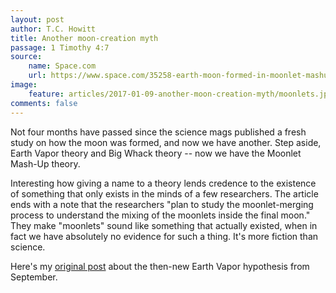 ```yaml
---
layout: post
author: T.C. Howitt
title: Another moon-creation myth
passage: 1 Timothy 4:7
source:
    name: Space.com
    url: https://www.space.com/35258-earth-moon-formed-in-moonlet-mashup.html
image:
    feature: articles/2017-01-09-another-moon-creation-myth/moonlets.jpg
comments: false
---
```


Not four months have passed since the science mags published a fresh study on how the moon was formed, and now we have another. Step aside, Earth Vapor theory and Big Whack theory -- now we have the Moonlet Mash-Up theory.

Interesting how giving a name to a theory lends credence to the existence of something that only exists in the minds of a few researchers. The article ends with a note that the researchers "plan to study the moonlet-merging process to understand the mixing of the moonlets inside the final moon." They make "moonlets" sound like something that actually existed, when in fact we have absolutely no evidence for such a thing. It's more fiction than science.

Here's my [original post](http://oilforlight.com/moon-creation-myth) about the then-new Earth Vapor hypothesis from September.
